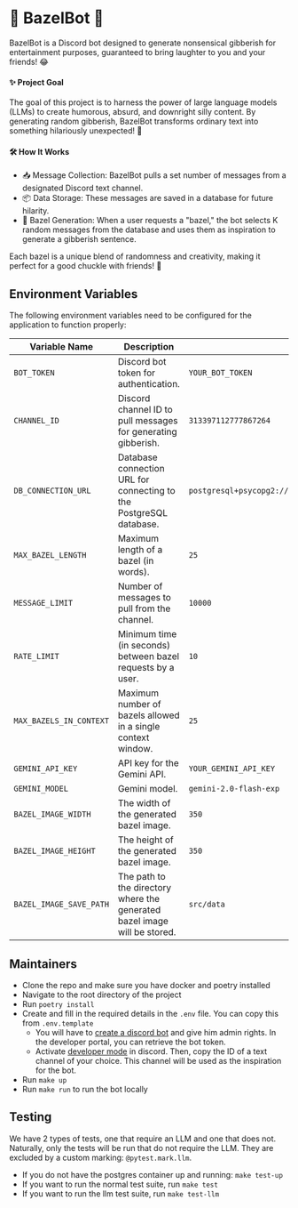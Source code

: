 # 🎉 BazelBot 🤖

BazelBot is a Discord bot designed to generate nonsensical gibberish for entertainment purposes, guaranteed to bring laughter to you and your friends! 😂

#### ✨ Project Goal

The goal of this project is to harness the power of large language models (LLMs) to create humorous, absurd, and downright silly content. By generating random gibberish, BazelBot transforms ordinary text into something hilariously unexpected! 🤪

#### 🛠️ How It Works
- 📥 Message Collection: BazelBot pulls a set number of messages from a designated Discord text channel.
- 📦 Data Storage: These messages are saved in a database for future hilarity.
- 🎲 Bazel Generation: When a user requests a "bazel," the bot selects K random messages from the database and uses them as inspiration to generate a gibberish sentence.

Each bazel is a unique blend of randomness and creativity, making it perfect for a good chuckle with friends! 🤩

## Environment Variables

The following environment variables need to be configured for the application to function properly:

| Variable Name              | Description                                                                                 | Default Value                                       |
|----------------------------|---------------------------------------------------------------------------------------------|--------------------------------------------------|
| `BOT_TOKEN`                | Discord bot token for authentication.                                                      | `YOUR_BOT_TOKEN`                                 |
| `CHANNEL_ID`               | Discord channel ID to pull messages for generating gibberish.                              | `313397112777867264`                             |
| `DB_CONNECTION_URL`        | Database connection URL for connecting to the PostgreSQL database.                         | `postgresql+psycopg2://postgres:postgres@localhost:5432/bazelbot_db` |
| `MAX_BAZEL_LENGTH`         | Maximum length of a bazel (in words).                                                      | `25`                                             |
| `MESSAGE_LIMIT`            | Number of messages to pull from the channel.                                               | `10000`                                          |
| `RATE_LIMIT`               | Minimum time (in seconds) between bazel requests by a user.                                      | `10`                                             |
| `MAX_BAZELS_IN_CONTEXT`    | Maximum number of bazels allowed in a single context window.                                       | `25`                                             |
| `GEMINI_API_KEY`           | API key for the Gemini API.                                                                | `YOUR_GEMINI_API_KEY`                            |
| `GEMINI_MODEL`             | Gemini model.                                              | `gemini-2.0-flash-exp`                           |
| `BAZEL_IMAGE_WIDTH`             | The width of the generated bazel image.                                              | `350`                           |
| `BAZEL_IMAGE_HEIGHT`             | The height of the generated bazel image.                                              | `350`                           |
| `BAZEL_IMAGE_SAVE_PATH`             | The path to the directory where the generated bazel image will be stored.                                             | `src/data`                           |


## Maintainers

* Clone the repo and make sure you have docker and poetry installed
* Navigate to the root directory of the project
* Run `poetry install`
* Create and fill in the required details in the `.env` file. You can copy this from `.env.template`
  * You will have to [create a discord bot](https://discordpy.readthedocs.io/en/stable/discord.html) and give him admin rights.
    In the developer portal, you can retrieve the bot token.
  * Activate [developer mode](https://support-dev.discord.com/hc/en-us/articles/360028717192-Where-can-I-find-my-Application-Team-Server-ID) in discord.
    Then, copy the ID of a text channel of your choice. This channel will be used as the inspiration for the bot.
* Run `make up`
* Run `make run` to run the bot locally


## Testing
We have 2 types of tests, one that require an LLM and one that does not.
Naturally, only the tests will be run that do not require the LLM.
They are excluded by a custom marking: `@pytest.mark.llm`.

* If you do not have the postgres container up and running: `make test-up`
* If you want to run the normal test suite, run `make test`
* If you want to run the llm test suite, run `make test-llm`
